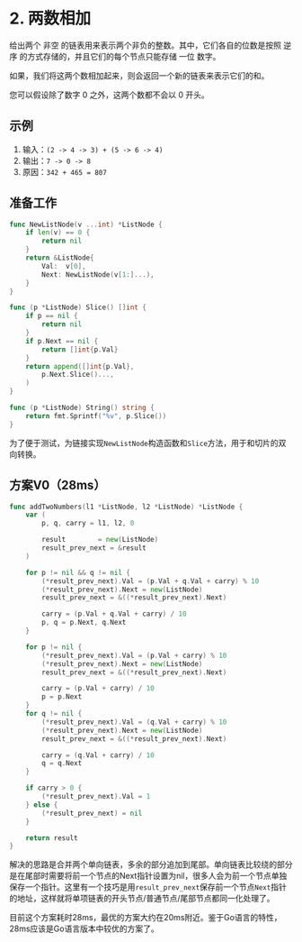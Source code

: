 # 2. 两数相加

给出两个 非空 的链表用来表示两个非负的整数。其中，它们各自的位数是按照 逆序 的方式存储的，并且它们的每个节点只能存储 一位 数字。

如果，我们将这两个数相加起来，则会返回一个新的链表来表示它们的和。

您可以假设除了数字 0 之外，这两个数都不会以 0 开头。

## 示例

1. 输入：`(2 -> 4 -> 3) + (5 -> 6 -> 4)`
1. 输出：`7 -> 0 -> 8`
1. 原因：`342 + 465 = 807`

## 准备工作

```go
func NewListNode(v ...int) *ListNode {
	if len(v) == 0 {
		return nil
	}
	return &ListNode{
		Val:  v[0],
		Next: NewListNode(v[1:]...),
	}
}

func (p *ListNode) Slice() []int {
	if p == nil {
		return nil
	}
	if p.Next == nil {
		return []int{p.Val}
	}
	return append([]int{p.Val},
		p.Next.Slice()...,
	)
}

func (p *ListNode) String() string {
	return fmt.Sprintf("%v", p.Slice())
}
```

为了便于测试，为链接实现`NewListNode`构造函数和`Slice`方法，用于和切片的双向转换。

## 方案V0（28ms）

```go
func addTwoNumbers(l1 *ListNode, l2 *ListNode) *ListNode {
	var (
		p, q, carry = l1, l2, 0

		result        = new(ListNode)
		result_prev_next = &result
	)

	for p != nil && q != nil {
		(*result_prev_next).Val = (p.Val + q.Val + carry) % 10
		(*result_prev_next).Next = new(ListNode)
		result_prev_next = &((*result_prev_next).Next)

		carry = (p.Val + q.Val + carry) / 10
		p, q = p.Next, q.Next
	}

	for p != nil {
		(*result_prev_next).Val = (p.Val + carry) % 10
		(*result_prev_next).Next = new(ListNode)
		result_prev_next = &((*result_prev_next).Next)

		carry = (p.Val + carry) / 10
		p = p.Next
	}
	for q != nil {
		(*result_prev_next).Val = (q.Val + carry) % 10
		(*result_prev_next).Next = new(ListNode)
		result_prev_next = &((*result_prev_next).Next)

		carry = (q.Val + carry) / 10
		q = q.Next
	}

	if carry > 0 {
		(*result_prev_next).Val = 1
	} else {
		(*result_prev_next) = nil
	}

	return result
}
```

解决的思路是合并两个单向链表，多余的部分追加到尾部。单向链表比较绕的部分是在尾部时需要将前一个节点的Next指针设置为nil，很多人会为前一个节点单独保存一个指针。这里有一个技巧是用`result_prev_next`保存前一个节点`Next`指针的地址，这样就将单项链表的开头节点/普通节点/尾部节点都同一化处理了。

目前这个方案耗时28ms，最优的方案大约在20ms附近。鉴于Go语言的特性，28ms应该是Go语言版本中较优的方案了。
